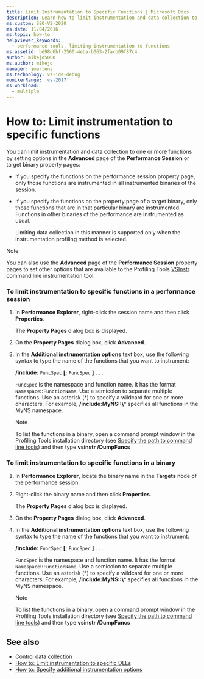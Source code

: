 ```yaml
---
title: Limit Instrumentation to Specific Functions | Microsoft Docs
description: Learn how to limit instrumentation and data collection to one or more functions by setting options in the Advanced page or in target binary property pages.
ms.custom: SEO-VS-2020
ms.date: 11/04/2016
ms.topic: how-to
helpviewer_keywords: 
  - performance tools, limiting instrumentation to functions
ms.assetid: bd98d6bf-2560-4eba-b063-2facb09f87c4
author: mikejo5000
ms.author: mikejo
manager: jmartens
ms.technology: vs-ide-debug
monikerRange: 'vs-2017'
ms.workload: 
  - multiple
---
```

# How to: Limit instrumentation to specific functions
You can limit instrumentation and data collection to one or more functions by setting options in the **Advanced** page of the **Performance Session** or target binary property pages:

- If you specify the functions on the performance session property page, only those functions are instrumented in all instrumented binaries of the session.

- If you specify the functions on the property page of a target binary, only those functions that are in that particular binary are instrumented. Functions in other binaries of the performance are instrumented as usual.

  Limiting data collection in this manner is supported only when the instrumentation profiling method is selected.

> [!NOTE]
> You can also use the **Advanced** page of the **Performance Session** property pages to set other options that are available to the Profiling Tools [VSInstr](../profiling/vsinstr.md) command line instrumentation tool.

### To limit instrumentation to specific functions in a performance session

1. In **Performance Explorer**, right-click the session name and then click **Properties**.

    The **Property Pages** dialog box is displayed.

2. On the **Property Pages** dialog box, click **Advanced**.

3. In the **Additional instrumentation options** text box, use the following syntax to type the name of the functions that you want to instrument:

    **/include:** `FuncSpec` **[;** `FuncSpec` **]** `...`

    `FuncSpec` is the namespace and function name. It has the format `Namespace`**::**`FunctionName`. Use a semicolon to separate multiple functions. Use an asterisk (\*) to specify a wildcard for one or more characters. For example, **/include:MyNS::\\*** specifies all functions in the MyNS namespace.

   > [!NOTE]
   > To list the functions in a binary, open a command prompt window in the Profiling Tools installation directory (see [Specify the path to command line tools](../profiling/specifying-the-path-to-profiling-tools-command-line-tools.md)) and then type **vsinstr /DumpFuncs**

### To limit instrumentation to specific functions in a binary

1. In **Performance Explorer**, locate the binary name in the **Targets** node of the performance session.

2. Right-click the binary name and then click **Properties**.

    The **Property Pages** dialog box is displayed.

3. On the **Property Pages** dialog box, click **Advanced**.

4. In the **Additional instrumentation options** text box, use the following syntax to type the name of the functions that you want to instrument:

    **/include:** `FuncSpec` **[;** `FuncSpec` **]** `...`

    `FuncSpec` is the namespace and function name. It has the format `Namespace`**::**`FunctionName`. Use a semicolon to separate multiple functions. Use an asterisk (\*) to specify a wildcard for one or more characters. For example, **/include:MyNS::\\*** specifies all functions in the MyNS namespace.

   > [!NOTE]
   > To list the functions in a binary, open a command prompt window in the Profiling Tools installation directory (see [Specify the path to command line tools](../profiling/specifying-the-path-to-profiling-tools-command-line-tools.md)) and then type **vsinstr /DumpFuncs**

## See also
- [Control data collection](../profiling/controlling-data-collection.md)
- [How to: Limit instrumentation to specific DLLs](../profiling/how-to-limit-instrumentation-to-specific-dlls.md)
- [How to: Specify additional instrumentation options](../profiling/how-to-specify-additional-instrumentation-options.md)
